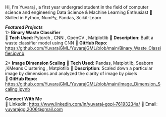  Hi, I'm Yuvaraj , a first year undergrad student in the field of computer science and engineering
Data Science & Machine Learning Enthusiast 
🔹 Skilled in Python, NumPy, Pandas, Scikit-Learn  

 ***Featured Projects***  
1> **Binary Waste Classifier**  
🔹 **Tech Used:**  Pytorch , CNN , OpenCV , Matplotlib
🔹 **Description**: Built a waste classifier model using CNN
🔹 **GitHub Repo:** https://github.com/YuvarajGML/YuvarajGML/blob/main/Binary_Waste_Classifier.ipynb

2> **Image Dimension Scaling**
🔹 **Tech Used:** Pandas, Matplotlib, Seaborn   ,KMeans Clustering , Matplotlib
🔹 **Description:** Scaled down a particular image by dimensions and analyzed the clarity of image by pixels  
🔹 **GitHub Repo:** https://github.com/YuvarajGML/YuvarajGML/blob/main/Image_Dimension_Scaling.ipynb 

  **Connect With Me**  
🔗 LinkedIn: https://www.linkedin.com/in/yuvaraj-gopi-76193234a/
📧 Email: yuvarajgg.2006@gmail.com
